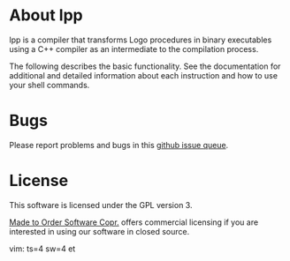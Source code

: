 
# About lpp

lpp is a compiler that transforms Logo procedures in binary executables
using a C++ compiler as an intermediate to the compilation process.

The following describes the basic functionality. See the documentation
for additional and detailed information about each instruction and
how to use your shell commands.


# Bugs

Please report problems and bugs in this
[github issue queue](https://github.com/).


# License

This software is licensed under the GPL version 3.

[Made to Order Software Copr.](https://www.m2osw.com/) offers commercial
licensing if you are interested in using our software in closed source.


vim: ts=4 sw=4 et

